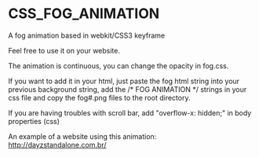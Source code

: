 # CSS_FOG_ANIMATION
A fog animation based in webkit/CSS3 keyframe

Feel free to use it on your website.

The animation is continuous, you can change the opacity in fog.css.

If you want to add it in your html, just paste the fog html string into your previous background string, add the /* FOG ANIMATION */ strings in your css file and copy the fog#.png files to the root directory.

If you are having troubles with scroll bar, add "overflow-x: hidden;" in body properties (css)

An example of a website using this animation: http://dayzstandalone.com.br/
